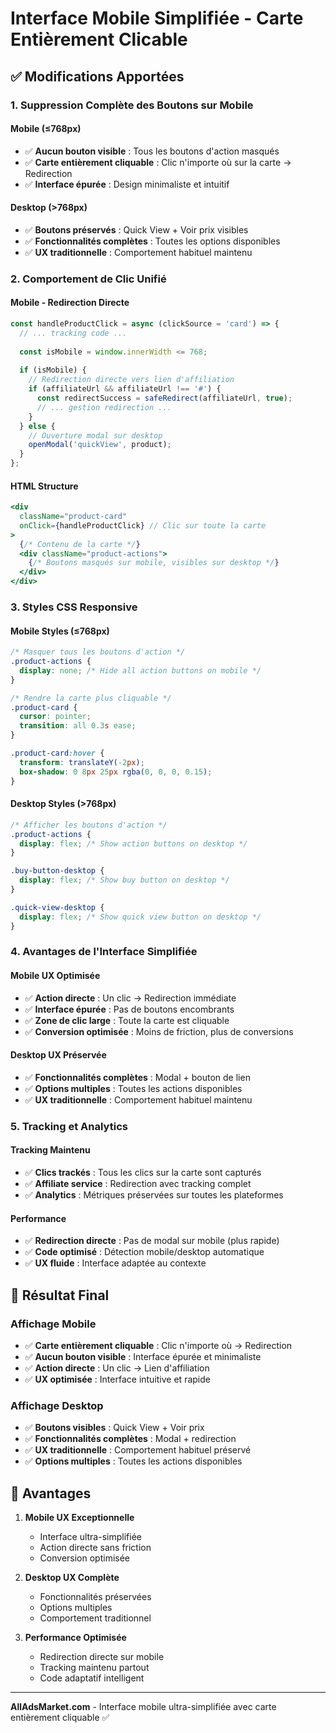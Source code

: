 # Interface Mobile Simplifiée - Carte Entièrement Clicable

## ✅ **Modifications Apportées**

### **1. Suppression Complète des Boutons sur Mobile**

#### **Mobile (≤768px)**
- ✅ **Aucun bouton visible** : Tous les boutons d'action masqués
- ✅ **Carte entièrement cliquable** : Clic n'importe où sur la carte → Redirection
- ✅ **Interface épurée** : Design minimaliste et intuitif

#### **Desktop (>768px)**
- ✅ **Boutons préservés** : Quick View + Voir prix visibles
- ✅ **Fonctionnalités complètes** : Toutes les options disponibles
- ✅ **UX traditionnelle** : Comportement habituel maintenu

### **2. Comportement de Clic Unifié**

#### **Mobile - Redirection Directe**
```javascript
const handleProductClick = async (clickSource = 'card') => {
  // ... tracking code ...
  
  const isMobile = window.innerWidth <= 768;
  
  if (isMobile) {
    // Redirection directe vers lien d'affiliation
    if (affiliateUrl && affiliateUrl !== '#') {
      const redirectSuccess = safeRedirect(affiliateUrl, true);
      // ... gestion redirection ...
    }
  } else {
    // Ouverture modal sur desktop
    openModal('quickView', product);
  }
};
```

#### **HTML Structure**
```jsx
<div 
  className="product-card"
  onClick={handleProductClick} // Clic sur toute la carte
>
  {/* Contenu de la carte */}
  <div className="product-actions">
    {/* Boutons masqués sur mobile, visibles sur desktop */}
  </div>
</div>
```

### **3. Styles CSS Responsive**

#### **Mobile Styles (≤768px)**
```css
/* Masquer tous les boutons d'action */
.product-actions {
  display: none; /* Hide all action buttons on mobile */
}

/* Rendre la carte plus cliquable */
.product-card {
  cursor: pointer;
  transition: all 0.3s ease;
}

.product-card:hover {
  transform: translateY(-2px);
  box-shadow: 0 8px 25px rgba(0, 0, 0, 0.15);
}
```

#### **Desktop Styles (>768px)**
```css
/* Afficher les boutons d'action */
.product-actions {
  display: flex; /* Show action buttons on desktop */
}

.buy-button-desktop {
  display: flex; /* Show buy button on desktop */
}

.quick-view-desktop {
  display: flex; /* Show quick view button on desktop */
}
```

### **4. Avantages de l'Interface Simplifiée**

#### **Mobile UX Optimisée**
- ✅ **Action directe** : Un clic → Redirection immédiate
- ✅ **Interface épurée** : Pas de boutons encombrants
- ✅ **Zone de clic large** : Toute la carte est cliquable
- ✅ **Conversion optimisée** : Moins de friction, plus de conversions

#### **Desktop UX Préservée**
- ✅ **Fonctionnalités complètes** : Modal + bouton de lien
- ✅ **Options multiples** : Toutes les actions disponibles
- ✅ **UX traditionnelle** : Comportement habituel maintenu

### **5. Tracking et Analytics**

#### **Tracking Maintenu**
- ✅ **Clics trackés** : Tous les clics sur la carte sont capturés
- ✅ **Affiliate service** : Redirection avec tracking complet
- ✅ **Analytics** : Métriques préservées sur toutes les plateformes

#### **Performance**
- ✅ **Redirection directe** : Pas de modal sur mobile (plus rapide)
- ✅ **Code optimisé** : Détection mobile/desktop automatique
- ✅ **UX fluide** : Interface adaptée au contexte

## 📱 **Résultat Final**

### **Affichage Mobile**
- ✅ **Carte entièrement cliquable** : Clic n'importe où → Redirection
- ✅ **Aucun bouton visible** : Interface épurée et minimaliste
- ✅ **Action directe** : Un clic → Lien d'affiliation
- ✅ **UX optimisée** : Interface intuitive et rapide

### **Affichage Desktop**
- ✅ **Boutons visibles** : Quick View + Voir prix
- ✅ **Fonctionnalités complètes** : Modal + redirection
- ✅ **UX traditionnelle** : Comportement habituel préservé
- ✅ **Options multiples** : Toutes les actions disponibles

## 🎯 **Avantages**

1. **Mobile UX Exceptionnelle**
   - Interface ultra-simplifiée
   - Action directe sans friction
   - Conversion optimisée

2. **Desktop UX Complète**
   - Fonctionnalités préservées
   - Options multiples
   - Comportement traditionnel

3. **Performance Optimisée**
   - Redirection directe sur mobile
   - Tracking maintenu partout
   - Code adaptatif intelligent

---

**AllAdsMarket.com** - Interface mobile ultra-simplifiée avec carte entièrement cliquable ✅
